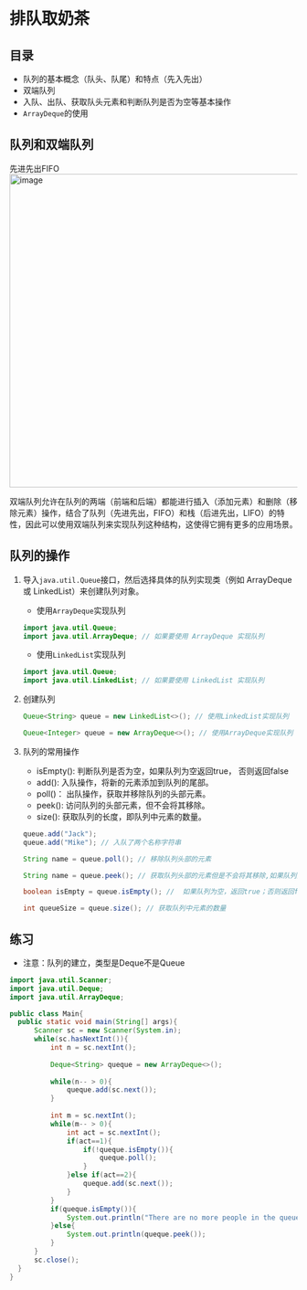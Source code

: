 # 排队取奶茶

## 目录
* 队列的基本概念（队头、队尾）和特点（先入先出）
* 双端队列
* 入队、出队、获取队头元素和判断队列是否为空等基本操作
* `ArrayDeque`的使用

## 队列和双端队列
先进先出FIFO
<img width="549" alt="image" src="https://github.com/Xiaxlll/OR_Study/assets/77572858/844b6c98-f38c-4f4b-8280-8d8b0ac9bddb">

双端队列允许在队列的两端（前端和后端）都能进行插入（添加元素）和删除（移除元素）操作，结合了队列（先进先出，FIFO）和栈（后进先出，LIFO）的特性，因此可以使用双端队列来实现队列这种结构，这使得它拥有更多的应用场景。

## 队列的操作
1. 导入`java.util.Queue`接口，然后选择具体的队列实现类（例如 ArrayDeque 或 LinkedList）来创建队列对象。
   * 使用`ArrayDeque`实现队列
   ``` java
   import java.util.Queue;
   import java.util.ArrayDeque; // 如果要使用 ArrayDeque 实现队列
   ```
   * 使用`LinkedList`实现队列
   ``` java
   import java.util.Queue;
   import java.util.LinkedList; // 如果要使用 LinkedList 实现队列
   ```
2. 创建队列
   ``` java
   Queue<String> queue = new LinkedList<>(); // 使用LinkedList实现队列

   Queue<Integer> queue = new ArrayDeque<>(); // 使用ArrayDeque实现队列
   ```
3. 队列的常用操作
   * isEmpty(): 判断队列是否为空，如果队列为空返回true， 否则返回false
   * add(): 入队操作，将新的元素添加到队列的尾部。
   * poll()： 出队操作，获取并移除队列的头部元素。
   * peek(): 访问队列的头部元素，但不会将其移除。
   * size(): 获取队列的长度，即队列中元素的数量。

   ``` java
   queue.add("Jack"); 
   queue.add("Mike"); // 入队了两个名称字符串

   String name = queue.poll(); // 移除队列头部的元素

   String name = queue.peek(); // 获取队列头部的元素但是不会将其移除,如果队列为空，返回null

   boolean isEmpty = queue.isEmpty(); //  如果队列为空，返回true；否则返回false

   int queueSize = queue.size(); // 获取队列中元素的数量
   ```
## 练习
  * 注意：队列的建立，类型是Deque不是Queue
  ``` java
  import java.util.Scanner;
import java.util.Deque;
import java.util.ArrayDeque;

public class Main{
    public static void main(String[] args){
        Scanner sc = new Scanner(System.in);
        while(sc.hasNextInt()){
            int n = sc.nextInt();
            
            Deque<String> queque = new ArrayDeque<>();
            
            while(n-- > 0){
                queque.add(sc.next());
            }
            
            int m = sc.nextInt();
            while(m-- > 0){
                int act = sc.nextInt();
                if(act==1){
                    if(!queque.isEmpty()){
                        queque.poll();
                    }
                }else if(act==2){
                    queque.add(sc.next());
                }
            }
            if(queque.isEmpty()){
                System.out.println("There are no more people in the queue.");
            }else{
                System.out.println(queque.peek());
            }
        }
        sc.close();
    }
}
  ```
